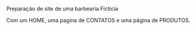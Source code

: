 Preparação de site de uma barbearia Ficticia

Com um HOME, uma pagina de CONTATOS e uma página de PRODUTOS.
